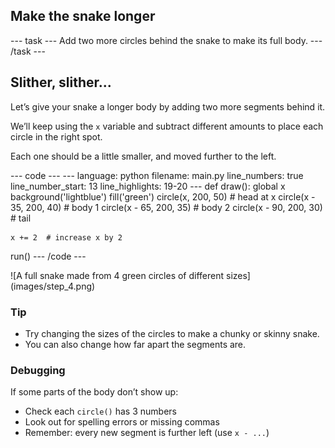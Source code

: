 <h2 class="c-project-heading--task">Make the snake longer</h2>
--- task ---
Add two more circles behind the snake to make its full body.
--- /task ---

<h2 class="c-project-heading--explainer">Slither, slither...</h2>

Let’s give your snake a longer body by adding two more segments behind it.

We’ll keep using the `x` variable and subtract different amounts to place each circle in the right spot.

Each one should be a little smaller, and moved further to the left.

<div class="c-project-code">
--- code ---
---
language: python
filename: main.py
line_numbers: true
line_number_start: 13
line_highlights: 19-20
---
def draw():
    global x
    background('lightblue')
    fill('green')
    circle(x, 200, 50)        # head at x
    circle(x - 35, 200, 40)   # body 1
    circle(x - 65, 200, 35)   # body 2
    circle(x - 90, 200, 30)   # tail

    x += 2  # increase x by 2


run()
--- /code ---
</div>

<div class="c-project-output">
![A full snake made from 4 green circles of different sizes](images/step_4.png)
</div>

<div class="c-project-callout c-project-callout--tip">

### Tip

- Try changing the sizes of the circles to make a chunky or skinny snake.<br />
- You can also change how far apart the segments are.

</div>

<div class="c-project-callout c-project-callout--debug">

### Debugging

If some parts of the body don’t show up:<br />
- Check each `circle()` has 3 numbers<br />
- Look out for spelling errors or missing commas<br />
- Remember: every new segment is further left (use `x - ...`)

</div>
